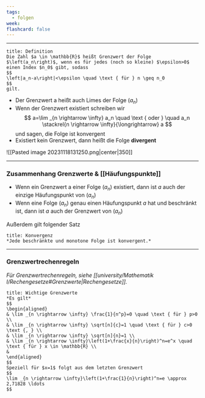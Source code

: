 ```yaml
---
tags:
  - folgen
week: 
flashcard: false
---
```

***

```ad-important
title: Definition
Die Zahl $a \in \mathbb{R}$ heißt Grenzwert der Folge $\left(a_n\right)$, wenn es für jedes (noch so kleine) $\epsilon>0$ einen Index $n_0$ gibt, sodass
$$
\left|a_n-a\right|<\epsilon \quad \text { für } n \geq n_0
$$
gilt.
```

- Der Grenzwert a heißt auch Limes der Folge $\left(a_n\right)$
- Wenn der Grenzwert existiert schreiben wir
$$
a=\lim _{n \rightarrow \infty} a_n \quad \text { oder } \quad a_n \stackrel{n \rightarrow \infty}{\longrightarrow} a
$$
und sagen, die Folge ist konvergent
- Existiert kein Grenzwert, dann heißt die Folge **divergent**

![[Pasted image 20231118131250.png|center|350]]

***
### Zusammenhang Grenzwerte & [[Häufungspunkte]]

- Wenn ein Grenzwert a einer Folge $\left(a_n\right)$ existiert, dann ist $a$ auch der einzige Häufungspunkt von $\left(a_n\right)$
- Wenn eine Folge $\left(a_n\right)$ genau einen Häufungspunkt $a$ hat und beschränkt ist, dann ist $a$ auch der Grenzwert von $\left(a_n\right)$

Außerdem gilt folgender Satz

```ad-note
title: Konvergenz
*Jede beschränkte und monotone Folge ist konvergent.*
```

***
### Grenzwertrechenregeln
*Für Grenzwertrechenregeln, siehe [[university/Mathematik I/Rechengesetze#Grenzwerte|Rechengesetze]].*

```ad-note
title: Wichtige Grenzwerte
*Es gilt*
$$
\begin{aligned}
& \lim _{n \rightarrow \infty} \frac{1}{n^p}=0 \quad \text { für } p>0 \\
& \lim _{n \rightarrow \infty} \sqrt[n]{c}=1 \quad \text { für } c>0 \text {, } \\
& \lim _{n \rightarrow \infty} \sqrt[n]{n}=1 \\
& \lim _{n \rightarrow \infty}\left(1+\frac{x}{n}\right)^n=e^x \quad \text { für } x \in \mathbb{R} \\
&
\end{aligned}
$$
Speziell für $x=1$ folgt aus dem letzten Grenzwert
$$
\lim _{n \rightarrow \infty}\left(1+\frac{1}{n}\right)^n=e \approx 2,71828 \ldots
$$
```

